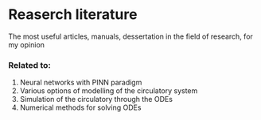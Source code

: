 # Reaserch literature 
The most useful articles, manuals, dessertation in the field of research, for my opinion

### Related to:
1) Neural networks with PINN paradigm 
2) Various options of modelling of the circulatory system 
3) Simulation of the circulatory through the ODEs
4) Numerical methods for solving ODEs
